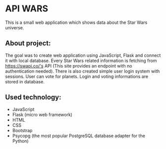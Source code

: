 # API WARS

This is a small web application which shows data about the Star Wars universe.

## About project:
The goal was to create web application using JavaScript, Flask and connect it with local database. Every Star Wars related information is fetching from https://swapi.co/'s API (This site provides an endpoint with no authentication needed). There is also created simple user login system with sessions. User can vote for planets. Login and voting informations are stored in database.

## Used technology:
* JavaScript
* Flask (micro web framework)
* HTML
* CSS
* Bootstrap
* Psycopg (the most popular PostgreSQL database adapter for the Python)


